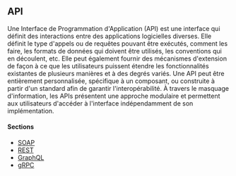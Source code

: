 ## API

Une Interface de Programmation d'Application (API) est une interface qui définit des interactions
entre des applications logicielles diverses. Elle définit le type d'appels ou de requêtes pouvant
être exécutés, comment les faire, les formats de données qui doivent être utilisés, les conventions
qui en découlent, etc. Elle peut également fournir des mécanismes d'extension de façon à ce que les
utilisateurs puissent étendre les fonctionnalités existantes de plusieurs manières et à des degrés
variés. Une API peut être entièrement personnalisée, spécifique à un composant, ou construite à
partir d'un standard afin de garantir l'interopérabilité. À travers le masquage d'information, les
APIs présentent une approche modulaire et permettent aux utilisateurs d'accéder à l'interface
indépendamment de son implémentation.

#### Sections

* [SOAP](soap.md)
* [REST](rest.md)
* [GraphQL](graphql.md)
* [gRPC](grpc.md)
